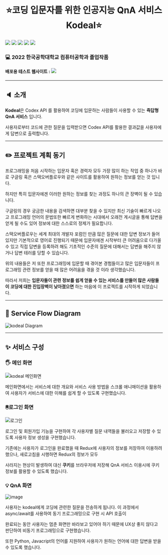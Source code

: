 <h1 align="center">⭐코딩 입문자를 위한 인공지능 QnA 서비스 Kodeal⭐</h1>

<img src="https://img.shields.io/badge/styled-components-DB7093?style=for-the-badge&logo=styled-components&logoColor=white"> <img src="https://img.shields.io/badge/typescript-3178C6?style=for-the-badge&logo=typescript&logoColor=white"> <img src="https://img.shields.io/badge/React-61DAFB?style=for-the-badge&logo=React&logoColor=white"> <img src="https://img.shields.io/badge/Redux-764ABC?style=for-the-badge&logo=Redux&logoColor=white"> <img src="https://img.shields.io/badge/Next.js-000000?style=for-the-badge&logo=Next.js&logoColor=white">

### :computer: 2022 한국공학대학교 컴퓨터공학과 졸업작품

#### 배포용 테스트 웹사이트 : <a href="https://main.d2m6wbpg3nevk2.amplifyapp.com/"><img src="https://img.shields.io/badge/Kodeal-4285F4?style=for-the-badge&logo=Google Chrome&logoColor=white"></a>

------------

## :speaker: 소개
**Kodeal**은 Codex API 를 활용하여 코딩에 입문하는 사람들이 사용할 수 있는 **즉답형 QnA 서비스** 입니다.

사용자로부터 코드에 관한 질문을 입력받으면 Codex API를 활용한 결과값을 사용자에게 답변으로 출력합니다.

------------

## :pencil2: 프로젝트 계획 동기
프로그래밍을 처음 시작하는 입문자 혹은 경력자 모두 가장 많이 하는 작업 중 하나가 바로 구글링 혹은 스택오버플로우와 같은 사이트를 활용하여 원하는 정보를 얻는 것 입니다.


하지만 특히 입문자에겐 이러한 원하는 정보를 찾는 과정도 하나의 큰 장벽이 될 수 있습니다. 


구글링의 경우 궁금한 내용을 검색하면 대부분 찾을 수 있지만 최신 기술이 빠르게 나오고 프로그래밍 언어의 문법또한 빠르게 변화하는 시대에서 오래전 게시글을 통해 답변을 얻게 될 수도 있어 정보에 대한 스스로의 정제가 필요합니다.


스택오버플로우는 세계 최대의 개발자 포럼인 만큼 많은 질문에 대한 답변 정보가 들어있지만 기본적으로 영어로 진행되기 때문에 입문자에겐 시작부터 큰 어려움으로 다가올 수 있고 직접 답변을 등록하려 
해도 기초적인 수준의 질문에 대해서는 답변을 해주지 않거나 답변 테러를 당할 수 있습니다.


위의 내용들은 저 또한 프로그래밍에 입문할 때 겪어본 경험들이고 많은 입문자들이 프로그래밍 관련 정보를 얻을 때 많은 어려움을 겪을 것 이라 생각했습니다.

따라서 저희는 **입문자들이 관련 정보를 쉽게 얻을 수 있는 서비스를 만들어 많은 사람들이 코딩에 대한 진입장벽이 낮아졌으면** 하는 마음에 이 프로젝트를 시작하게 되었습니다.

------------

## 🐶 Service Flow Diagram

![kodeal Diagram](https://user-images.githubusercontent.com/76273383/156574726-943dfc4f-d07a-4fad-9093-1c2f95db1eac.png)

------------

## ✨ 서비스 구성

### 🖐 메인 화면
![kodeal 메인화면](https://user-images.githubusercontent.com/76273383/158766416-907b18ec-1b96-4240-b377-31ee0b13068b.JPG)

메인화면에서는 서비스에 대한 개요와 서비스 사용 방법을 스크롤 애니매이션을 활용하여 사용자가 서비스에 대한 이해를 쉽게 할 수 있도록 구현했습니다.

### 🖲로그인 화면
![로그인](https://user-images.githubusercontent.com/76273383/160061614-0273d1b9-8e7e-4e2f-8683-3dee8a6dc1df.JPG)

로그인 및 회원가입 기능을 구현하여 각 사용자별 질문 내역들을 불러오고 저장할 수 있도록 사용자 정보 생성을 구현했습니다.

기존에는 사용자가 로그인을 완료했을 때 Redux에 사용자의 정보를 저장하여 이용하려 했으나, 새로고침을 시행하면 Redux의 정보가 모두

사라지는 현상이 발생하여 대신 **쿠키**를 브라우저에 저장해 QnA 서비스 이용시에 쿠키 정보를 활용할 수 있도록 했습니다.

### 💡  QnA 화면
![image](https://user-images.githubusercontent.com/76273383/172795909-33e8ecc7-3c97-46ff-8905-9c91e899cb57.png)

사용자는 kodeal에게 코딩에 관련한 질문을 전송하게 됩니다. 이 과정에서 async/await를 사용하여 동기 프로그래밍으로 구현 시 API 호출이 

완료되는 동안 사용자는 멈춘 화면만 바라보고 있어야 하기 때문에 UX상 좋지 않다고 판단하여 비동기 프로그래밍으로 구현했습니다.

또한 Python, Javacript의 언어를 지원하여 사용자가 원하는 언어에 대한 답변을 받을 수 있도록 했습니다.

